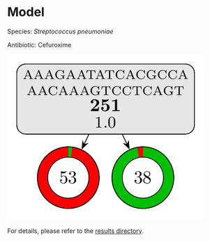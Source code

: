 
# Model

Species: *Streptococcus pneumoniae*

Antibiotic: Cefuroxime

<a href="./model.pdf"><img src="./model.png" /></a>

For details, please refer to the [results directory](../../../../../results/cart_b/streptococcus%20pneumoniae/cefuroxime/repeat_6/).

